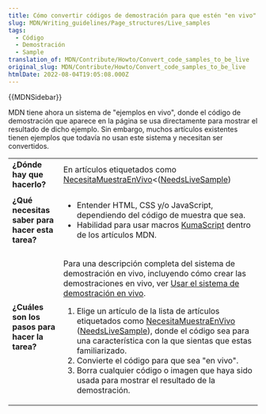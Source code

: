 ```yaml
---
title: Cómo convertir códigos de demostración para que estén "en vivo"
slug: MDN/Writing_guidelines/Page_structures/Live_samples
tags:
  - Código
  - Demostración
  - Sample
translation_of: MDN/Contribute/Howto/Convert_code_samples_to_be_live
original_slug: MDN/Contribute/Howto/Convert_code_samples_to_be_live
htmlDate: 2022-08-04T19:05:08.000Z
---
```

{{MDNSidebar}}

MDN tiene ahora un sistema de "ejemplos en vivo", donde el código de demostración que aparece en la página se usa directamente para mostrar el resultado de dicho ejemplo. Sin embargo, muchos artículos existentes tienen ejemplos que todavía no usan este sistema y necesitan ser convertidos.

<table>
  <tbody>
    <tr>
      <td><strong>¿Dónde hay que hacerlo?</strong></td>
      <td>
        En artículos etiquetados como
        <a href="/es/docs/tag/NeedsLiveSample">NecesitaMuestraEnVivo</a
        >&#x3C;(<a href="/es/docs/tag/NeedsLiveSample">NeedsLiveSample</a>)
      </td>
    </tr>
    <tr>
      <td><strong>¿Qué necesitas saber para hacer esta tarea?</strong></td>
      <td>
        <ul>
          <li>
            Entender HTML, CSS y/o JavaScript, dependiendo del código de muestra
            que sea.
          </li>
          <li>
            Habilidad para usar macros
            <a
              href="https://developer.mozilla.org/es/docs/Project:MDN/Kuma/Introduction_to_KumaScript"
              >KumaScript</a
            >
            dentro de los artículos MDN.
          </li>
        </ul>
      </td>
    </tr>
    <tr>
      <td><strong>¿Cuáles son los pasos para hacer la tarea?</strong></td>
      <td>
        <p>
          Para una descripción completa del sistema de demostración en vivo,
          incluyendo cómo crear las demostraciones en vivo, ver
          <a
            href="/es/docs/Project:MDN/Contributing/Editor_guide/Live_samples"
            >Usar el sistema de demostración en vivo</a
          >.
        </p>
        <ol>
          <li>
            Elige un artículo de la lista de artículos etiquetados como
            <a
              style="text-decoration: underline"
              href="/es/docs/tag/NeedsLiveSample"
              >NecesitaMuestraEnVivo</a
            >
            (<a href="/es/docs/tag/NeedsLiveSample">NeedsLiveSample</a>),
            donde el código sea para una característica con la que sientas que
            estas familiarizado.
          </li>
          <li>Convierte el código para que sea "en vivo".</li>
          <li>
            Borra cualquier código o imagen que haya sido usada para mostrar el
            resultado de la demostración.
          </li>
        </ol>
        <p></p>
      </td>
    </tr>
  </tbody>
</table>

